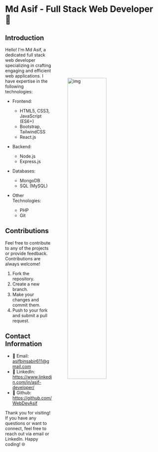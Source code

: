# Md Asif - Full Stack Web Developer 🚀

## Introduction

<img align="right" alt="img" src="https://github.com/WebDevAsif/WebDevAsif/assets/139733073/eeb9c0cf-692c-4347-8230-e62419153daa" width="50%" height="50%" style="margin: 100px 50px;">

Hello! I'm Md Asif, a dedicated full stack web developer specializing in crafting engaging and efficient web applications. I have expertise in the following technologies:

- Frontend:

  - HTML5, CSS3, JavaScript (ES6+)
  - Bootstrap, TailwindCSS
  - React.js

- Backend:

  - Node.js
  - Express.js

- Databases:

  - MongoDB
  - SQL (MySQL)

- Other Technologies:
  - PHP
  - Git

## Contributions

Feel free to contribute to any of the projects or provide feedback. Contributions are always welcome!

1. Fork the repository.
2. Create a new branch.
3. Make your changes and commit them.
4. Push to your fork and submit a pull request.

## Contact Information

- 📧 Email: asifbinsabir611@gmail.com
- 🔗 LinkedIn: https://www.linkedin.com/in/asif-developer/
- 🔗 Github: https://github.com/WebDevAsif

Thank you for visiting! If you have any questions or want to connect, feel free to reach out via email or LinkedIn. Happy coding! 🌐
